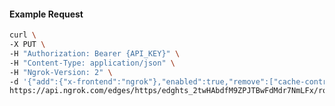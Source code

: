 <!-- Code generated for API Clients. DO NOT EDIT. -->

#### Example Request

```bash
curl \
-X PUT \
-H "Authorization: Bearer {API_KEY}" \
-H "Content-Type: application/json" \
-H "Ngrok-Version: 2" \
-d '{"add":{"x-frontend":"ngrok"},"enabled":true,"remove":["cache-control"]}' \
https://api.ngrok.com/edges/https/edghts_2twHAbdfM9ZPJTBwFdMdr7NmLFx/routes/edghtsrt_2twHAcBcp7Hc2TtWKOdpnfICFYO/request_headers
```
